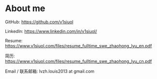 # About me 

GitHub: https://github.com/v1siuol

LinkedIn: https://www.linkedin.com/in/v1siuol/

Resume: https://www.v1siuol.com/files/resume_fulltime_swe_zhaohong_lyu_en.pdf

简历: https://www.v1siuol.com/files/resume_fulltime_swe_zhaohong_lyu_cn.pdf

Email / 联系邮箱: lvzh.louis2013 at gmail.com
